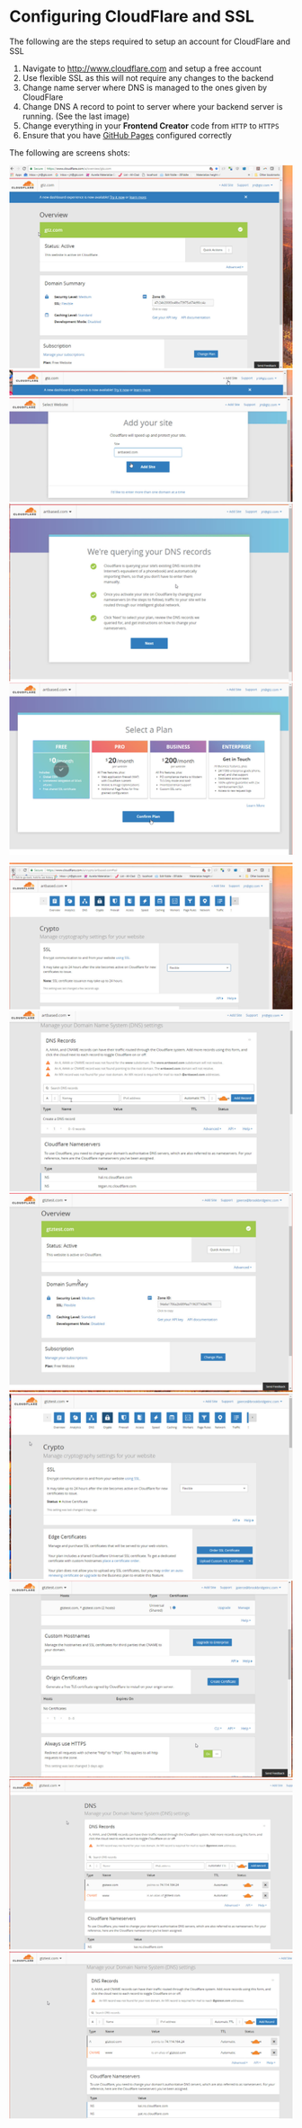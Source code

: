 # Configuring CloudFlare and SSL
The following are the steps required to setup an account for CloudFlare and SSL

1. Navigate to http://www.cloudflare.com and setup a free account
2. Use flexible SSL as this will not require any changes to the backend
3. Change name server where DNS is managed to the ones given by CloudFlare
4. Change DNS A record to point to server where your backend server is running. (See the last image)
5. Change everything in your **Frontend Creator** code from `HTTP` to `HTTPS`
6. Ensure that you have [GitHub Pages](../../../basics/github-pages/readme.md) configured correctly

The following are screens shots:

![CloudFlare](./fec-0000.jpg)
![CloudFlare](./fec-0001.jpg)
![CloudFlare](./fec-0002.jpg)
![CloudFlare](./fec-0003.jpg)
![CloudFlare](./fec-0004.jpg)
![CloudFlare](./fec-0005.jpg)
![CloudFlare](./fec-0006.jpg)
![CloudFlare](./fec-0007.jpg)
![CloudFlare](./fec-0008.jpg)
![CloudFlare](./fec-0009.jpg)
![CloudFlare](./fec-0010.jpg)
![CloudFlare](./fec-0011.jpg)
![CloudFlare](./fec-0012.jpg)
